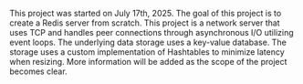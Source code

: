 This project was started on July 17th, 2025.
The goal of this project is to create a Redis server from scratch. 
This project is a network server that uses TCP and handles peer connections through asynchronous I/O utilizing event loops.
The underlying data storage uses a key-value database. The storage uses a custom implementation of Hashtables to minimize latency when resizing.
More information will be added as the scope of the project becomes clear.